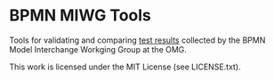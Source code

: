 BPMN MIWG Tools
===============

Tools for validating and comparing [test results](https://github.com/bpmn-miwg/bpmn-miwg-test-suite) collected by the BPMN Model Interchange Workging Group at the OMG.

This work is licensed under the MIT License (see LICENSE.txt).
